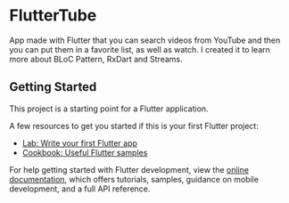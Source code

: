 # FlutterTube

App made with Flutter that you can search videos from YouTube and then you can put them in a favorite list, as well as watch.
I created it to learn more about BLoC Pattern, RxDart and Streams.

## Getting Started

This project is a starting point for a Flutter application.

A few resources to get you started if this is your first Flutter project:

- [Lab: Write your first Flutter app](https://docs.flutter.dev/get-started/codelab)
- [Cookbook: Useful Flutter samples](https://docs.flutter.dev/cookbook)

For help getting started with Flutter development, view the
[online documentation](https://docs.flutter.dev/), which offers tutorials,
samples, guidance on mobile development, and a full API reference.
